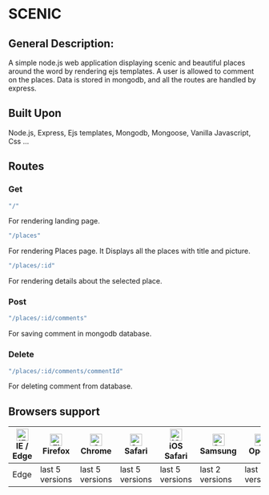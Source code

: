 # SCENIC

## General Description:

A simple node.js web application displaying scenic and beautiful places around the word by rendering ejs templates. A user is allowed to comment on the places. Data is stored in mongodb, and all the routes are handled by express.

## Built Upon

Node.js, Express, Ejs templates, Mongodb, Mongoose, Vanilla Javascript, Css ...

## Routes

### Get
```javascript
"/"
```
For rendering landing page.

```javascript
"/places" 
```
For rendering Places page. It Displays all the places with title and picture.

```javascript
"/places/:id" 
```
For rendering details about the selected place.

### Post
```javascript
"/places/:id/comments"
```
For saving comment in mongodb database.

### Delete
```javascript
"/places/:id/comments/commentId" 
```
For deleting comment from database.




## Browsers support

| [<img src="https://raw.githubusercontent.com/alrra/browser-logos/master/src/edge/edge_48x48.png" alt="IE / Edge" width="24px" height="24px" />](http://godban.github.io/browsers-support-badges/)<br/>IE / Edge | [<img src="https://raw.githubusercontent.com/alrra/browser-logos/master/src/firefox/firefox_48x48.png" alt="Firefox" width="24px" height="24px" />](http://godban.github.io/browsers-support-badges/)<br/>Firefox | [<img src="https://raw.githubusercontent.com/alrra/browser-logos/master/src/chrome/chrome_48x48.png" alt="Chrome" width="24px" height="24px" />](http://godban.github.io/browsers-support-badges/)<br/>Chrome | [<img src="https://raw.githubusercontent.com/alrra/browser-logos/master/src/safari/safari_48x48.png" alt="Safari" width="24px" height="24px" />](http://godban.github.io/browsers-support-badges/)<br/>Safari | [<img src="https://raw.githubusercontent.com/alrra/browser-logos/master/src/safari-ios/safari-ios_48x48.png" alt="iOS Safari" width="24px" height="24px" />](http://godban.github.io/browsers-support-badges/)<br/>iOS Safari | [<img src="https://raw.githubusercontent.com/alrra/browser-logos/master/src/samsung-internet/samsung-internet_48x48.png" alt="Samsung" width="24px" height="24px" />](http://godban.github.io/browsers-support-badges/)<br/>Samsung | [<img src="https://raw.githubusercontent.com/alrra/browser-logos/master/src/opera/opera_48x48.png" alt="Opera" width="24px" height="24px" />](http://godban.github.io/browsers-support-badges/)<br/>Opera |
| --------- | --------- | --------- | --------- | --------- | --------- | --------- |
| Edge| last 5 versions| last 5 versions| last 5 versions| last 5 versions| last 2 versions| last 5 versions
